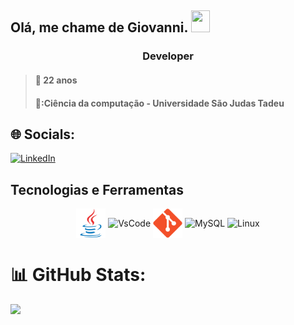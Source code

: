 ## Olá, me chame de Giovanni. <img src="https://media.giphy.com/media/hvRJCLFzcasrR4ia7z/giphy.gif" height="35px" width="30px">

<div align="center">
 
### Developer </div>

> #### 🎂 22 anos
> #### 📖:Ciência da computação - Universidade São Judas Tadeu

## 🌐 Socials:
[![LinkedIn](https://img.shields.io/badge/LinkedIn-%230077B5.svg?logo=linkedin&logoColor=white)](linkedin.com/in/giovanni-bernardes-figueiredo)

## Tecnologias e Ferramentas  <br>

<div align ="center" ="display: inline_block">
<img align="center" alt="JAVA" height="47px" width="47px" src="https://raw.githubusercontent.com/devicons/devicon/master/icons/java/java-original.svg">
<img align="center" alt="VsCode" height="47px" width="47px" src="https://cdn.jsdelivr.net/gh/devicons/devicon/icons/vscode/vscode-original.svg">
<img align="center" alt="GIT" height="47px" width="47px" src="https://raw.githubusercontent.com/devicons/devicon/master/icons/git/git-plain.svg">
<img align="center" alt="MySQL" height="67px" width="67px" src="https://cdn.jsdelivr.net/gh/devicons/devicon/icons/mysql/mysql-original-wordmark.svg">
<img align="center" alt="Linux" height="57px" width="57px" src="https://cdn.jsdelivr.net/gh/devicons/devicon/icons/linux/linux-original.svg"></div>

# 📊 GitHub Stats:

![](https://github-readme-streak-stats.herokuapp.com/?user=GiovanniASBF&theme=tokyonight&hide_border=false)<br/>

<!--
**GiovanniASBF/GiovanniASBF** is a ✨ _special_ ✨ repository because its `README.md` (this file) appears on your GitHub profile.

Here are some ideas to get you started:

- 🔭 I’m currently working on ...
- 🌱 I’m currently learning ...
- 👯 I’m looking to collaborate on ...
- 🤔 I’m looking for help with ...
- 💬 Ask me about ...
- 📫 How to reach me: ...
- 😄 Pronouns: ...
- ⚡ Fun fact: ...
-->
